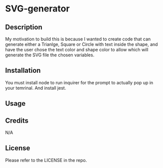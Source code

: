 # SVG-generator

## Description

My motivation to build this is because I wanted to create code that can generate either a Trianlge, Square or Circle with text inside the shape, and have the user chose the text color and shape color to allow which will generate the SVG file the chosen variables. 

## Installation

You must install node to run inquirer for the prompt to actually pop up in your temrinal. And install jest.

## Usage



## Credits

N/A

## License

Please refer to the LICENSE in the repo.